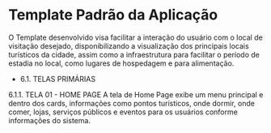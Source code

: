 # Template Padrão da Aplicação

O Template desenvolvido visa facilitar a interação do usuário com o local de visitação desejado, disponibilizando a visualização dos principais locais turísticos da cidade, assim como a infraestrutura para facilitar o período de estadia no local, como lugares de hospedagem e para alimentação.

- 6.1. TELAS PRIMÁRIAS

6.1.1. TELA 01 - HOME PAGE
A tela de Home Page exibe um menu principal e dentro dos cards, informações como pontos turísticos, onde dormir, onde comer, lojas, serviços públicos e eventos para os usuários conforme informações do sistema.




